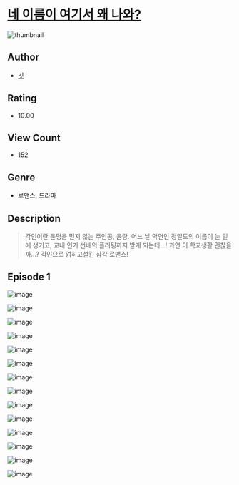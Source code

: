 # [네 이름이 여기서 왜 나와?](https://comic.naver.com/challenge/list?titleId=810749)
![thumbnail](https://image-comic.pstatic.net/user_contents_data/challenge_comic/2023/05/24/367046/upload_7234251290047571509_480x623.jpeg)

## Author
- [깃](https://comic.naver.com/artistTitle?id=367046)

## Rating
- 10.00

## View Count
- 152

## Genre
- 로맨스, 드라마

## Description
> 각인이란 운명을 믿지 않는 주인공, 윤랑. 어느 날 악연인 정일도의 이름이 눈 밑에 생기고, 교내 인기 선배의 플러팅까지 받게 되는데...! 과연 이 학교생활 괜찮을까...? 각인으로 얽히고설킨 삼각 로맨스!


## Episode 1
![image](https://image-comic.pstatic.net/user_contents_data/challenge_comic/2023/05/24/367046/upload_7004332590429004088.jpeg)

![image](https://image-comic.pstatic.net/user_contents_data/challenge_comic/2023/05/24/367046/upload_3486739617447031605.jpeg)

![image](https://image-comic.pstatic.net/user_contents_data/challenge_comic/2023/05/24/367046/upload_3774913904798611253.jpeg)

![image](https://image-comic.pstatic.net/user_contents_data/challenge_comic/2023/05/24/367046/upload_3979268259797414707.jpeg)

![image](https://image-comic.pstatic.net/user_contents_data/challenge_comic/2023/05/24/367046/upload_7293079736995493424.jpeg)

![image](https://image-comic.pstatic.net/user_contents_data/challenge_comic/2023/05/24/367046/upload_3546081338037975088.jpeg)

![image](https://image-comic.pstatic.net/user_contents_data/challenge_comic/2023/05/24/367046/upload_7378640433387221814.jpeg)

![image](https://image-comic.pstatic.net/user_contents_data/challenge_comic/2023/05/24/367046/upload_7219328688925598817.jpeg)

![image](https://image-comic.pstatic.net/user_contents_data/challenge_comic/2023/05/24/367046/upload_7149854980784403814.jpeg)

![image](https://image-comic.pstatic.net/user_contents_data/challenge_comic/2023/05/24/367046/upload_3905237030307707234.jpeg)

![image](https://image-comic.pstatic.net/user_contents_data/challenge_comic/2023/05/24/367046/upload_7005129735540127077.jpeg)

![image](https://image-comic.pstatic.net/user_contents_data/challenge_comic/2023/05/24/367046/upload_7161906714834450481.jpeg)

![image](https://image-comic.pstatic.net/user_contents_data/challenge_comic/2023/05/24/367046/upload_3832618496394605669.jpeg)

![image](https://image-comic.pstatic.net/user_contents_data/challenge_comic/2023/05/24/367046/upload_3832625272964014648.jpeg)

